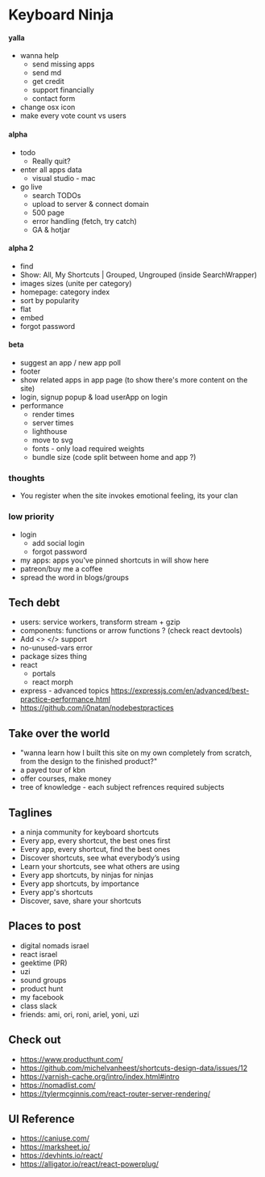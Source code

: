 # Keyboard Ninja

#### yalla

- wanna help
  - send missing apps
  - send md
  - get credit
  - support financially
  - contact form
- change osx icon
- make every vote count vs users

#### alpha

- todo
  - Really quit?
- enter all apps data
  - visual studio - mac
- go live
  - search TODOs
  - upload to server & connect domain
  - 500 page
  - error handling (fetch, try catch)
  - GA & hotjar

#### alpha 2

- find
- Show: All, My Shortcuts | Grouped, Ungrouped (inside SearchWrapper)
- images sizes (unite per category)
- homepage: category index
- sort by popularity
- flat
- embed
- forgot password

#### beta

- suggest an app / new app poll
- footer
- show related apps in app page (to show there's more content on the site)
- login, signup popup & load userApp on login
- performance
  - render times
  - server times
  - lighthouse
  - move to svg
  - fonts - only load required weights
  - bundle size (code split between home and app ?)

### thoughts

- You register when the site invokes emotional feeling, its your clan

### low priority

- login
  - add social login
  - forgot password
- my apps: apps you've pinned shortcuts in will show here
- patreon/buy me a coffee
- spread the word in blogs/groups

## Tech debt

- users: service workers, transform stream + gzip
- components: functions or arrow functions ? (check react devtools)
- Add <> </> support
- no-unused-vars error
- package sizes thing
- react
  - portals
  - react morph
- express - advanced topics https://expressjs.com/en/advanced/best-practice-performance.html
- https://github.com/i0natan/nodebestpractices

## Take over the world

- "wanna learn how I built this site on my own completely from scratch, from the design to the finished product?"
- a payed tour of kbn
- offer courses, make money
- tree of knowledge - each subject refrences required subjects

## Taglines

- a ninja community for keyboard shortcuts
- Every app, every shortcut, the best ones first
- Every app, every shortcut, find the best ones
- Discover shortcuts, see what everybody’s using
- Learn your shortcuts, see what others are using
- Every app shortcuts, by ninjas for ninjas
- Every app shortcuts, by importance
- Every app's shortcuts
- Discover, save, share your shortcuts

## Places to post

- digital nomads israel
- react israel
- geektime (PR)
- uzi
- sound groups
- product hunt
- my facebook
- class slack
- friends: ami, ori, roni, ariel, yoni, uzi

## Check out

- https://www.producthunt.com/
- https://github.com/michelvanheest/shortcuts-design-data/issues/12
- https://varnish-cache.org/intro/index.html#intro
- https://nomadlist.com/
- https://tylermcginnis.com/react-router-server-rendering/

## UI Reference

- https://caniuse.com/
- https://marksheet.io/
- https://devhints.io/react/
- https://alligator.io/react/react-powerplug/
